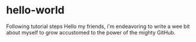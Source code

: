 # hello-world
Following tutorial steps
Hello my friends, i'm endeavoring to write a wee bit about myself to grow accustomed to the power of the mighty GitHub.
